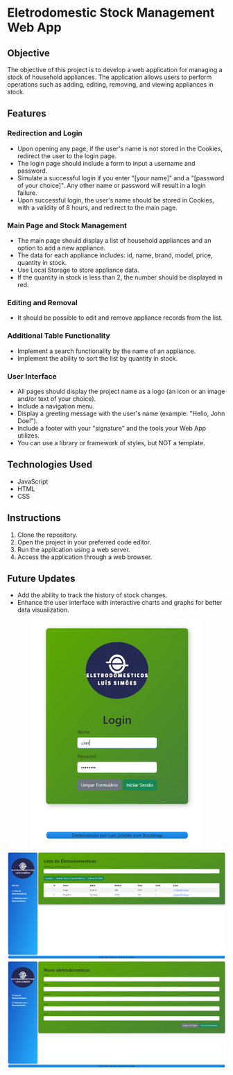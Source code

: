 # Eletrodomestic Stock Management Web App

## Objective

The objective of this project is to develop a web application for managing a stock of household appliances. The application allows users to perform operations such as adding, editing, removing, and viewing appliances in stock.

## Features

### Redirection and Login

- Upon opening any page, if the user's name is not stored in the Cookies, redirect the user to the login page.
- The login page should include a form to input a username and password.
- Simulate a successful login if you enter "[your name]" and a "[password of your choice]". Any other name or password will result in a login failure.
- Upon successful login, the user's name should be stored in Cookies, with a validity of 8 hours, and redirect to the main page.

### Main Page and Stock Management

- The main page should display a list of household appliances and an option to add a new appliance.
- The data for each appliance includes: id, name, brand, model, price, quantity in stock.
- Use Local Storage to store appliance data.
- If the quantity in stock is less than 2, the number should be displayed in red.

### Editing and Removal

- It should be possible to edit and remove appliance records from the list.

### Additional Table Functionality

- Implement a search functionality by the name of an appliance.
- Implement the ability to sort the list by quantity in stock.

### User Interface

- All pages should display the project name as a logo (an icon or an image and/or text of your choice).
- Include a navigation menu.
- Display a greeting message with the user's name (example: "Hello, John Doe!").
- Include a footer with your "signature" and the tools your Web App utilizes.
- You can use a library or framework of styles, but NOT a template.

## Technologies Used

- JavaScript
- HTML
- CSS

## Instructions

1. Clone the repository.
2. Open the project in your preferred code editor.
3. Run the application using a web server.
4. Access the application through a web browser.

## Future Updates

- Add the ability to track the history of stock changes.
- Enhance the user interface with interactive charts and graphs for better data visualization.


<div align="center">
  <img src="https://github.com/Luismcs/5414_Stock-Management-Web-App/blob/main/Appliance%20Stock%20Management%20Web%20App/images/login.png" alt="Stock Management Login" width="400">
</div>

<div align="center">
  <img src="https://github.com/Luismcs/5414_Stock-Management-Web-App/blob/main/Appliance%20Stock%20Management%20Web%20App/images/list.png" alt="Stock Management List">
</div>

<div align="center">
  <img src="https://github.com/Luismcs/5414_Stock-Management-Web-App/blob/main/Appliance%20Stock%20Management%20Web%20App/images/add.png" alt="Stock Management Add">
</div>
